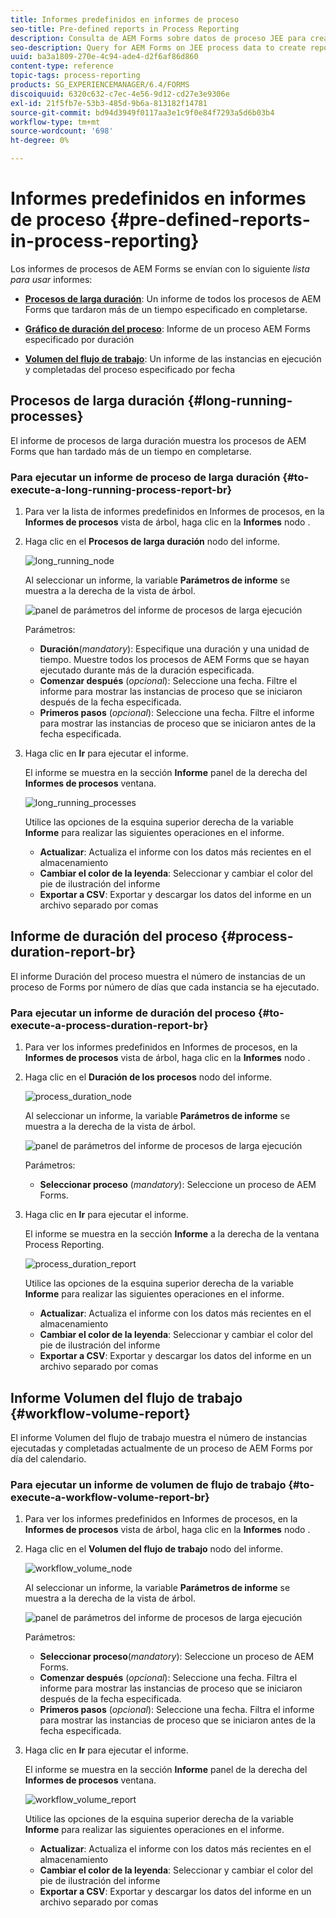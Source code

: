 ```yaml
---
title: Informes predefinidos en informes de proceso
seo-title: Pre-defined reports in Process Reporting
description: Consulta de AEM Forms sobre datos de proceso JEE para crear informes sobre procesos de larga duración, duración del proceso y volumen del flujo de trabajo
seo-description: Query for AEM Forms on JEE process data to create reports on long running processes, Process duration, and Workflow volume
uuid: ba3a1809-270e-4c94-ade4-d2f6af86d860
content-type: reference
topic-tags: process-reporting
products: SG_EXPERIENCEMANAGER/6.4/FORMS
discoiquuid: 6320c632-c7ec-4e56-9d12-cd27e3e9306e
exl-id: 21f5fb7e-53b3-485d-9b6a-813182f14781
source-git-commit: bd94d3949f0117aa3e1c9f0e84f7293a5d6b03b4
workflow-type: tm+mt
source-wordcount: '698'
ht-degree: 0%

---
```


# Informes predefinidos en informes de proceso {#pre-defined-reports-in-process-reporting}

Los informes de procesos de AEM Forms se envían con lo siguiente *lista para usar* informes:

* **[Procesos de larga duración](/help/forms/using/process-reporting/pre-defined-reports-in-process-reporting.md#p-long-running-processes-p)**: Un informe de todos los procesos de AEM Forms que tardaron más de un tiempo especificado en completarse.

* **[Gráfico de duración del proceso](/help/forms/using/process-reporting/pre-defined-reports-in-process-reporting.md#p-process-duration-report-br-p)**: Informe de un proceso AEM Forms especificado por duración

* **[Volumen del flujo de trabajo](/help/forms/using/process-reporting/pre-defined-reports-in-process-reporting.md#p-workflow-volume-report-p)**: Un informe de las instancias en ejecución y completadas del proceso especificado por fecha

## Procesos de larga duración {#long-running-processes}

El informe de procesos de larga duración muestra los procesos de AEM Forms que han tardado más de un tiempo en completarse.

### Para ejecutar un informe de proceso de larga duración {#to-execute-a-long-running-process-report-br}

1. Para ver la lista de informes predefinidos en Informes de procesos, en la **Informes de procesos** vista de árbol, haga clic en la **Informes** nodo .
1. Haga clic en el **Procesos de larga duración** nodo del informe.

   ![long_running_node](assets/long_running_node.png)

   Al seleccionar un informe, la variable **Parámetros de informe** se muestra a la derecha de la vista de árbol.

   ![panel de parámetros del informe de procesos de larga ejecución](assets/report_parameters_panel.png)

   Parámetros:

   * **Duración**(*mandatory*): Especifique una duración y una unidad de tiempo. Muestre todos los procesos de AEM Forms que se hayan ejecutado durante más de la duración especificada.
   * **Comenzar después** (*opcional*): Seleccione una fecha. Filtre el informe para mostrar las instancias de proceso que se iniciaron después de la fecha especificada.
   * **Primeros pasos** (*opcional*): Seleccione una fecha. Filtre el informe para mostrar las instancias de proceso que se iniciaron antes de la fecha especificada.

1. Haga clic en **Ir** para ejecutar el informe.

   El informe se muestra en la sección **Informe** panel de la derecha del **Informes de procesos** ventana.

   ![long_running_processes](assets/long_running_processes.png)

   Utilice las opciones de la esquina superior derecha de la variable **Informe** para realizar las siguientes operaciones en el informe.

   * **Actualizar**: Actualiza el informe con los datos más recientes en el almacenamiento
   * **Cambiar el color de la leyenda**: Seleccionar y cambiar el color del pie de ilustración del informe
   * **Exportar a CSV**: Exportar y descargar los datos del informe en un archivo separado por comas

## Informe de duración del proceso {#process-duration-report-br}

El informe Duración del proceso muestra el número de instancias de un proceso de Forms por número de días que cada instancia se ha ejecutado.

### Para ejecutar un informe de duración del proceso {#to-execute-a-process-duration-report-br}

1. Para ver los informes predefinidos en Informes de procesos, en la **Informes de procesos** vista de árbol, haga clic en la **Informes** nodo .
1. Haga clic en el **Duración de los procesos** nodo del informe.

   ![process_duration_node](assets/process_duration_node.png)

   Al seleccionar un informe, la variable **Parámetros de informe** se muestra a la derecha de la vista de árbol.

   ![panel de parámetros del informe de procesos de larga ejecución](assets/process_duration_params.png)

   Parámetros:

   * **Seleccionar proceso** (*mandatory*): Seleccione un proceso de AEM Forms.

1. Haga clic en **Ir** para ejecutar el informe.

   El informe se muestra en la sección **Informe** a la derecha de la ventana Process Reporting.

   ![process_duration_report](assets/process_duration_report.png)

   Utilice las opciones de la esquina superior derecha de la variable **Informe** para realizar las siguientes operaciones en el informe.

   * **Actualizar**: Actualiza el informe con los datos más recientes en el almacenamiento
   * **Cambiar el color de la leyenda**: Seleccionar y cambiar el color del pie de ilustración del informe
   * **Exportar a CSV**: Exportar y descargar los datos del informe en un archivo separado por comas

## Informe Volumen del flujo de trabajo {#workflow-volume-report}

El informe Volumen del flujo de trabajo muestra el número de instancias ejecutadas y completadas actualmente de un proceso de AEM Forms por día del calendario.

### Para ejecutar un informe de volumen de flujo de trabajo {#to-execute-a-workflow-volume-report-br}

1. Para ver los informes predefinidos en Informes de procesos, en la **Informes de procesos** vista de árbol, haga clic en la **Informes** nodo .
1. Haga clic en el **Volumen del flujo de trabajo** nodo del informe.

   ![workflow_volume_node](assets/workflow_volume_node.png)

   Al seleccionar un informe, la variable **Parámetros de informe** se muestra a la derecha de la vista de árbol.

   ![panel de parámetros del informe de procesos de larga ejecución](assets/workflow_volume_params.png)

   Parámetros:

   * **Seleccionar proceso**(*mandatory*): Seleccione un proceso de AEM Forms.
   * **Comenzar después** (*opcional*): Seleccione una fecha. Filtra el informe para mostrar las instancias de proceso que se iniciaron después de la fecha especificada.
   * **Primeros pasos** (*opcional*): Seleccione una fecha. Filtra el informe para mostrar las instancias de proceso que se iniciaron antes de la fecha especificada.

1. Haga clic en **Ir** para ejecutar el informe.

   El informe se muestra en la sección **Informe** panel de la derecha del **Informes de procesos** ventana.

   ![workflow_volume_report](assets/workflow_volume_report.png)

   Utilice las opciones de la esquina superior derecha de la variable **Informe** para realizar las siguientes operaciones en el informe.

   * **Actualizar**: Actualiza el informe con los datos más recientes en el almacenamiento
   * **Cambiar el color de la leyenda**: Seleccionar y cambiar el color del pie de ilustración del informe
   * **Exportar a CSV**: Exportar y descargar los datos del informe en un archivo separado por comas
